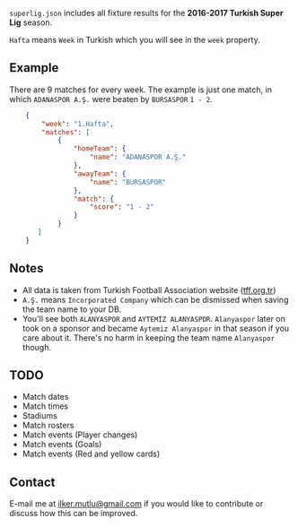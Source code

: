 `superlig.json` includes all fixture results for the **2016-2017 Turkish Super Lig** season.

`Hafta` means `Week` in Turkish which you will see in the `week` property.

## Example

There are 9 matches for every week. The example is just one match, in which `ADANASPOR A.Ş.` were beaten by `BURSASPOR` `1 - 2`.

```json
    {
        "week": "1.Hafta",
        "matches": [
            {
                "homeTeam": {
                    "name": "ADANASPOR A.Ş."
                },
                "awayTeam": {
                    "name": "BURSASPOR"
                },
                "match": {
                    "score": "1 - 2"
                }
            }
       ]
    }
```

## Notes

- All data is taken from Turkish Football Association website ([tff.org.tr](http://www.tff.org.tr))
- `A.Ş.` means `Incorporated Company` which can be dismissed when saving the team name to your DB.
- You'll see both `ALANYASPOR` and `AYTEMİZ ALANYASPOR`. `Alanyaspor` later on took on a sponsor and became `Aytemiz Alanyaspor` in that season if you care about it. There's no harm in keeping the team name `Alanyaspor` though.

## TODO

- Match dates
- Match times
- Stadiums
- Match rosters
- Match events (Player changes)
- Match events (Goals)
- Match events (Red and yellow cards)

## Contact

E-mail me at ilker.mutlu@gmail.com if you would like to contribute or discuss how this can be improved.
